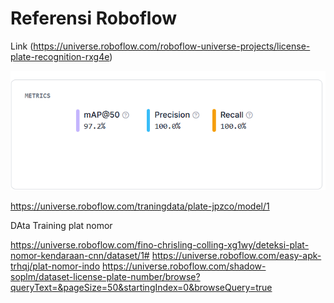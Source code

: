 # Referensi Roboflow

Link (https://universe.roboflow.com/roboflow-universe-projects/license-plate-recognition-rxg4e)

![alt text](image.png)

https://universe.roboflow.com/traningdata/plate-jpzco/model/1


DAta Training plat nomor

https://universe.roboflow.com/fino-chrisling-colling-xg1wy/deteksi-plat-nomor-kendaraan-cnn/dataset/1#
https://universe.roboflow.com/easy-apk-trhqj/plat-nomor-indo
https://universe.roboflow.com/shadow-soplm/dataset-license-plate-number/browse?queryText=&pageSize=50&startingIndex=0&browseQuery=true
